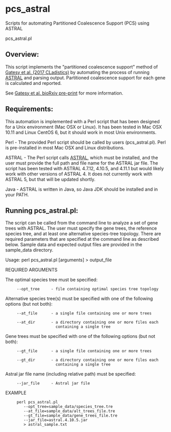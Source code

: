 # pcs_astral
Scripts for automating Partitioned Coalescence Support (PCS) using ASTRAL

pcs_astral.pl

## Overview: 
This script implements the "partitioned coalescence support" method of [Gatesy et al. (2017 CLadistics)](https://onlinelibrary.wiley.com/doi/full/10.1111/cla.12170) by automating the process of running [ASTRAL](https://github.com/smirarab/ASTRAL) and parsing output. Partitioned coalescence support for each gene is calculated and reported.

See [Gatesy et al. bioRxiv pre-print](https://www.biorxiv.org/content/early/2018/11/04/461699) for more information.

## Requirements: 

This automation is implemented with a Perl script that has been designed for a Unix environment (Mac OSX or Linux). It has been tested in Mac OSX 10.11 and Linux CentOS 6, but it should work in most Unix environments.

Perl - The provided Perl script should be called by users (pcs_astral.pl). Perl is pre-installed in most Mac OSX and Linux distributions.

ASTRAL - The Perl script calls [ASTRAL](https://github.com/smirarab/ASTRAL), which must be installed, and the user must provide the full path and file name for the ASTRAL jar file. The script has been tested with ASTRAL 4.7.12, 4.10.5, and 4.11.1  but would likely work with other versions of ASTRAL 4. It does not currently work with ASTRAL 5, but that will be updated shortly.

Java - ASTRAL is written in Java, so Java JDK should be installed and in your PATH.



## Running pcs_astral.pl:
The script can be called from the command line to analyze a set of gene trees with ASTRAL. The user must specify the gene trees, the reference species tree, and at least one alternative species-tree topology. There are required parameters that are specified at the command line as described below. Sample data and expected output files are provided in the sample_data directory.


Usage: perl pcs_astral.pl [arguments] > output_file

   REQUIRED ARGUMENTS
   
   The optimal species tree must be specified:
   
         --opt_tree     - file containing optimal species tree topology


   Alternative species tree(s) must be specified with one of the 
   following options (but not both): 

         --at_file      - a single file containing one or more trees

         --at_dir       - a directory containing one or more files each 
                          containing a single tree 


   Gene trees must be specified with one of the following options (but
   not both): 

         --gt_file      - a single file containing one or more trees

         --gt_dir       - a directory containing one or more files each 
                          containing a single tree 
   
   Astral jar file name (including relative path) must be specified:

         --jar_file     - Astral jar file

   EXAMPLE
   
         perl pcs_astral.pl
            --opt_tree=sample_data/species_tree.tre
            --at_file=sample_data/alt_trees_file.tre
            --gt_file=sample_data/gene_trees_file.tre
            --jar_file=astral.4.10.5.jar
            > astral_sample.txt
